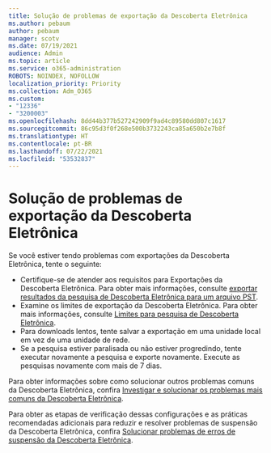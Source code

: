 ```yaml
---
title: Solução de problemas de exportação da Descoberta Eletrônica
ms.author: pebaum
author: pebaum
manager: scotv
ms.date: 07/19/2021
audience: Admin
ms.topic: article
ms.service: o365-administration
ROBOTS: NOINDEX, NOFOLLOW
localization_priority: Priority
ms.collection: Adm_O365
ms.custom:
- "12336"
- "3200003"
ms.openlocfilehash: 8dd44b377b527242909f9ad4c89580dd807c1617
ms.sourcegitcommit: 86c95d3f0f268e500b3732243ca85a650b2e7b8f
ms.translationtype: HT
ms.contentlocale: pt-BR
ms.lasthandoff: 07/22/2021
ms.locfileid: "53532837"
---
```

# <a name="troubleshooting-ediscovery-export-issues"></a>Solução de problemas de exportação da Descoberta Eletrônica

Se você estiver tendo problemas com exportações da Descoberta Eletrônica, tente o seguinte:

- Certifique-se de atender aos requisitos para Exportações da Descoberta Eletrônica. Para obter mais informações, consulte [exportar resultados da pesquisa de Descoberta Eletrônica para um arquivo PST](/exchange/security-and-compliance/in-place-ediscovery/export-search-results#what-do-you-need-to-know-before-you-begin).
- Examine os limites de exportação da Descoberta Eletrônica. Para obter mais informações, consulte [Limites para pesquisa de Descoberta Eletrônica](/microsoft-365/compliance/limits-for-content-search#export-limits).
- Para downloads lentos, tente salvar a exportação em uma unidade local em vez de uma unidade de rede.
- Se a pesquisa estiver paralisada ou não estiver progredindo, tente executar novamente a pesquisa e exporte novamente. Execute as pesquisas novamente com mais de 7 dias.

Para obter informações sobre como solucionar outros problemas comuns da Descoberta Eletrônica, confira [Investigar e solucionar os problemas mais comuns da Descoberta Eletrônica](/microsoft-365/compliance/ediscovery-troubleshooting-common-issues).

Para obter as etapas de verificação dessas configurações e as práticas recomendadas adicionais para reduzir e resolver problemas de suspensão da Descoberta Eletrônica, confira [Solucionar problemas de erros de suspensão da Descoberta Eletrônica](/microsoft-365/compliance/hold-distribution-errors).